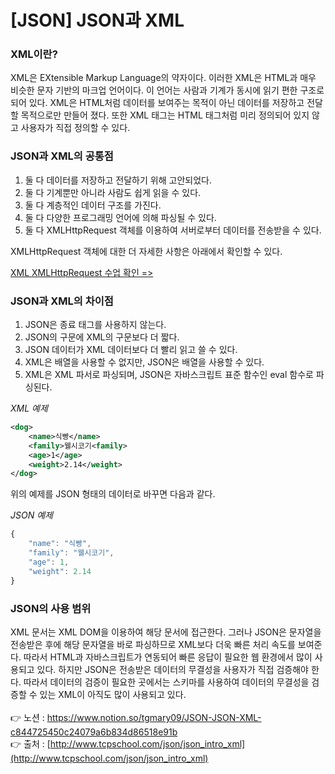 # [****JSON] JSON과 XML****

### XML이란?

XML은 EXtensible Markup Language의 약자이다. 
이러한 XML은 HTML과 매우 비슷한 문자 기반의 마크업 언어이다. 
이 언어는 사람과 기계가 동시에 읽기 편한 구조로 되어 있다. 
XML은 HTML처럼 데이터를 보여주는 목적이 아닌 데이터를 저장하고 전달할 목적으로만 만들어
졌다. 또한 XML 태그는 HTML 태그처럼 미리 정의되어 있지 않고 사용자가 직접 정의할 수 있다.

### JSON과 XML의 공통점

1. 둘 다 데이터를 저장하고 전달하기 위해 고안되었다.
2. 둘 다 기계뿐만 아니라 사람도 쉽게 읽을 수 있다.
3. 둘 다 계층적인 데이터 구조를 가진다.
4. 둘 다 다양한 프로그래밍 언어에 의해 파싱될 수 있다.
5. 둘 다 XMLHttpRequest 객체를 이용하여 서버로부터 데이터를 전송받을 수 있다.

XMLHttpRequest 객체에 대한 더 자세한 사항은 아래에서 확인할 수 있다.

[XML XMLHttpRequest 수업 확인 =>](http://www.tcpschool.com/xml/xml_dom_xmlHttpRequest)

### **JSON과 XML의 차이점**

1. JSON은 종료 태그를 사용하지 않는다.
2. JSON의 구문에 XML의 구문보다 더 짧다.
3. JSON 데이터가 XML 데이터보다 더 빨리 읽고 쓸 수 있다.
4. XML은 배열을 사용할 수 없지만, JSON은 배열을 사용할 수 있다.
5. XML은 XML 파서로 파싱되며, JSON은 자바스크립트 표준 함수인 eval 함수로 파싱된다.

*XML 예제*

```xml
<dog>
    <name>식빵</name>
    <family>웰시코기<family>
    <age>1</age>
    <weight>2.14</weight>
</dog>
```

위의 예제를 JSON 형태의 데이터로 바꾸면 다음과 같다.

*JSON 예제*

```jsx
{
    "name": "식빵",
    "family": "웰시코기",
    "age": 1,
    "weight": 2.14
}
```

### JSON의 사용 범위

XML 문서는 XML DOM을 이용하여 해당 문서에 접근한다. 
그러나 JSON은 문자열을 전송받은 후에 해당 문자열을 바로 파싱하므로 XML보다 더욱 빠른 처리 
속도를 보여준다. 따라서 HTML과 자바스크립트가 연동되어 빠른 응답이 필요한 웹 환경에서 많이 사용되고 있다. 
하지만 JSON은 전송받은 데이터의 무결성을 사용자가 직접 검증해야 한다. 
따라서 데이터의 검증이 필요한 곳에서는 스키마를 사용하여 데이터의 무결성을 검증할 수 있는 XML이 아직도 많이 사용되고 있다.
<br><br>
👉 노션 : https://www.notion.so/tgmary09/JSON-JSON-XML-c844725450c24079a6b834d86518e91b
<br>
👉 출처 : [http://www.tcpschool.com/json/json_intro_xml](http://www.tcpschool.com/json/json_intro_xml)
